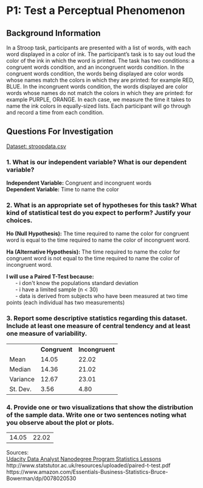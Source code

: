 # P1: Test a Perceptual Phenomenon

<h2>Background Information</h2>

In a Stroop task, participants are presented with a list of words, with each word displayed in a color of ink. The participant’s task is to say out loud the color of the ink in which the word is printed. The task has two conditions: a congruent words condition, and an incongruent words condition. In the congruent words condition, the words being displayed are color words whose names match the colors in which they are printed: for example RED, BLUE. In the incongruent words condition, the words displayed are color words whose names do not match the colors in which they are printed: for example PURPLE, ORANGE. In each case, we measure the time it takes to name the ink colors in equally-sized lists. Each participant will go through and record a time from each condition.

<h2>Questions For Investigation</h2>

[Dataset: stroopdata.csv](stroopdata.csv)
<p>

<h3> 1. What is our independent variable? What is our dependent variable? </h3>

<b>Independent Variable:</b> Congruent and incongruent words
<br>
<b>Dependent Variable:</b> Time to name the color

<p>

<h3> 2. What is an appropriate set of hypotheses for this task? What kind of statistical test do you expect to perform? Justify your choices.</h3>

<b>Ho (Null Hypothesis):</b> The time required to name the color for congruent word is equal to the time required to name the color of incongruent word. 

<b>Ha (Alternative Hypothesis):</b> The time required to name the color for congruent word is not equal to the time required to name the color of incongruent word. 

<p>

<b>I will use a Paired T-Test because: </b> <br>
 &nbsp; &nbsp; &nbsp; - i don't know the populations standard deviation <br>
 &nbsp; &nbsp; &nbsp; - i have a limited sample (n < 30) <br>
 &nbsp; &nbsp; &nbsp; - data is derived from subjects who have been measured at two time points (each individual has two measurements) <br>
 
<p>

<h3>3. Report some descriptive statistics regarding this dataset. Include at least one measure of central tendency and at least one measure of variability.</h3>

<center>
<table>
<tr>
<th></th>
<th>Congruent</th>
<th>Incongruent</th>
</tr>
<tr>
<td>Mean</td>
<td>14.05</td>
<td>22.02</td>
</tr>

<tr>
<td>Median</td>
<td>14.36</td>
<td>21.02</td>
</tr>

<tr>
<td>Variance</td>
<td>12.67</td>
<td>23.01</td>
</tr>

<tr>
<td>St. Dev.</td>
<td>3.56</td>
<td>4.80</td>
</tr>



</table>
</center>

<p>


<h3>
4. Provide one or two visualizations that show the distribution of the sample data. Write one or two sentences noting what you observe about the plot or plots.
</h3>

<center>
<table>

<tr>
<td>14.05</td>
<td>22.02</td>
</tr>



</table>
</center>



<p><p>
Sources: 
<br>
<a href="https://classroom.udacity.com/nanodegrees/nd002">Udacity Data Analyst Nanodegree Program Statistics Lessons</a> 
<br>
http://www.statstutor.ac.uk/resources/uploaded/paired-t-test.pdf
<br>
https://www.amazon.com/Essentials-Business-Statistics-Bruce-Bowerman/dp/0078020530




